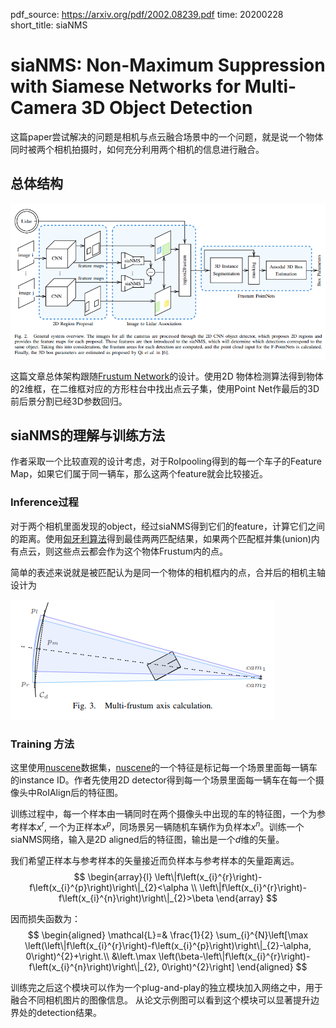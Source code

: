 pdf_source: https://arxiv.org/pdf/2002.08239.pdf
time: 20200228
short_title: siaNMS

# siaNMS: Non-Maximum Suppression with Siamese Networks for Multi-Camera 3D Object Detection

这篇paper尝试解决的问题是相机与点云融合场景中的一个问题，就是说一个物体同时被两个相机拍摄时，如何充分利用两个相机的信息进行融合。

## 总体结构

![image](res/siaNMS.png)

这篇文章总体架构跟随[Frustum Network](Frustum_PointNets_for_3D_Object_Detection_from_RGB-D_Data.md)的设计。使用2D 物体检测算法得到物体的2维框，在二维框对应的方形柱台中找出点云子集，使用Point Net作最后的3D前后景分割已经3D参数回归。

## siaNMS的理解与训练方法

作者采取一个比较直观的设计考虑，对于RoIpooling得到的每一个车子的Feature Map，如果它们属于同一辆车，那么这两个feature就会比较接近。

### Inference过程

对于两个相机里面发现的object，经过siaNMS得到它们的feature，计算它们之间的距离。使用[匈牙利算法](https://www.wikiwand.com/zh/%E5%8C%88%E7%89%99%E5%88%A9%E7%AE%97%E6%B3%95)得到最佳两两匹配结果，如果两个匹配框并集(union)内有点云，则这些点云都会作为这个物体Frustum内的点。

简单的表述来说就是被匹配认为是同一个物体的相机框内的点，合并后的相机主轴设计为

![image](res/siaNMS_frustumaxis.png)

### Training 方法

这里使用[nuscene]数据集，[nuscene]的一个特征是标记每一个场景里面每一辆车的instance ID。作者先使用2D detector得到每一个场景里面每一辆车在每一个摄像头中RoIAlign后的特征图。

训练过程中，每一个样本由一辆同时在两个摄像头中出现的车的特征图，一个为参考样本$x^r$, 一个为正样本$x^p$，同场景另一辆随机车辆作为负样本$x^n$。训练一个siaNMS网络，输入是2D aligned后的特征图，输出是一个$d$维的矢量。

我们希望正样本与参考样本的矢量接近而负样本与参考样本的矢量距离远。
$$
\begin{array}{l}
\left\|f\left(x_{i}^{r}\right)-f\left(x_{i}^{p}\right)\right\|_{2}<\alpha \\
\left\|f\left(x_{i}^{r}\right)-f\left(x_{i}^{n}\right)\right\|_{2}>\beta
\end{array}
$$

因而损失函数为：
$$
\begin{aligned}
\mathcal{L}=& \frac{1}{2} \sum_{i}^{N}\left[\max \left(\left\|f\left(x_{i}^{r}\right)-f\left(x_{i}^{p}\right)\right\|_{2}-\alpha, 0\right)^{2}+\right.\\
&\left.\max \left(\beta-\left\|f\left(x_{i}^{r}\right)-f\left(x_{i}^{n}\right)\right\|_{2}, 0\right)^{2}\right]
\end{aligned}
$$

训练完之后这个模块可以作为一个plug-and-play的独立模块加入网络之中，用于融合不同相机图片的图像信息。
从论文示例图可以看到这个模块可以显著提升边界处的detection结果。


[nuscene]:https://www.nuscenes.org/
